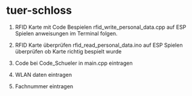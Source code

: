 # tuer-schloss


1. RFID Karte mit Code Bespielen 
    rfid_write_personal_data.cpp auf ESP Spielen anweisungen im Terminal folgen.

2. RFID Karte überprüfen
    rfid_read_personal_data.ino auf ESP Spielen
    überprüfen ob Karte richtig bespielt wurde

3. Code bei Code_Schueler in main.cpp eintragen
4. WLAN daten eintragen
5. Fachnummer eintragen